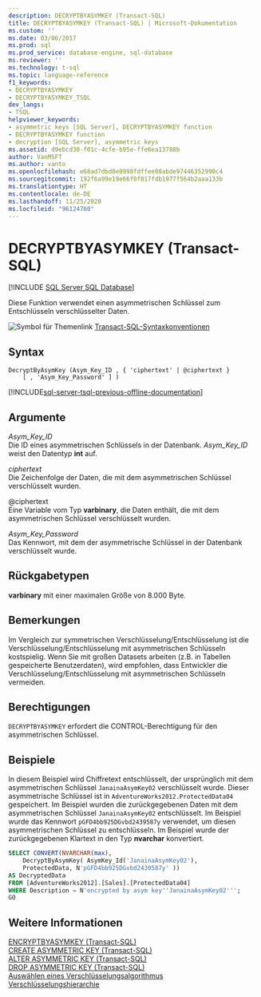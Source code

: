 ```yaml
---
description: DECRYPTBYASYMKEY (Transact-SQL)
title: DECRYPTBYASYMKEY (Transact-SQL) | Microsoft-Dokumentation
ms.custom: ''
ms.date: 03/06/2017
ms.prod: sql
ms.prod_service: database-engine, sql-database
ms.reviewer: ''
ms.technology: t-sql
ms.topic: language-reference
f1_keywords:
- DECRYPTBYASYMKEY
- DECRYPTBYASYMKEY_TSQL
dev_langs:
- TSQL
helpviewer_keywords:
- asymmetric keys [SQL Server], DECRYPTBYASYMKEY function
- DECRYPTBYASYMKEY function
- decryption [SQL Server], asymmetric keys
ms.assetid: d9ebcd30-f01c-4cfe-b95e-ffe6ea13788b
author: VanMSFT
ms.author: vanto
ms.openlocfilehash: e68ad7dbd0e0998fdffee08abde97446352990c4
ms.sourcegitcommit: 192f6a99e19e66f0f817fdb1977f564b2aaa133b
ms.translationtype: HT
ms.contentlocale: de-DE
ms.lasthandoff: 11/25/2020
ms.locfileid: "96124760"
---
```

# <a name="decryptbyasymkey-transact-sql"></a>DECRYPTBYASYMKEY (Transact-SQL)
[!INCLUDE [SQL Server SQL Database](../../includes/applies-to-version/sql-asdb.md)]

Diese Funktion verwendet einen asymmetrischen Schlüssel zum Entschlüsseln verschlüsselter Daten.  
  
 ![Symbol für Themenlink](../../database-engine/configure-windows/media/topic-link.gif "Symbol für Themenlink") [Transact-SQL-Syntaxkonventionen](../../t-sql/language-elements/transact-sql-syntax-conventions-transact-sql.md)  
  
## <a name="syntax"></a>Syntax  
  
```syntaxsql  
DecryptByAsymKey (Asym_Key_ID , { 'ciphertext' | @ciphertext }   
    [ , 'Asym_Key_Password' ] )  
```  
  
[!INCLUDE[sql-server-tsql-previous-offline-documentation](../../includes/sql-server-tsql-previous-offline-documentation.md)]

## <a name="arguments"></a>Argumente
 *Asym_Key_ID*  
Die ID eines asymmetrischen Schlüssels in der Datenbank. *Asym_Key_ID* weist den Datentyp **int** auf.  
  
 *ciphertext*  
Die Zeichenfolge der Daten, die mit dem asymmetrischen Schlüssel verschlüsselt wurden.  
  
 @ciphertext  
Eine Variable vom Typ **varbinary**, die Daten enthält, die mit dem asymmetrischen Schlüssel verschlüsselt wurden.  
  
 *Asym_Key_Password*  
Das Kennwort, mit dem der asymmetrische Schlüssel in der Datenbank verschlüsselt wurde.  
  
## <a name="return-types"></a>Rückgabetypen  
**varbinary** mit einer maximalen Größe von 8.000 Byte.  
  
## <a name="remarks"></a>Bemerkungen  
Im Vergleich zur symmetrischen Verschlüsselung/Entschlüsselung ist die Verschlüsselung/Entschlüsselung mit asymmetrischen Schlüsseln kostspielig. Wenn Sie mit großen Datasets arbeiten (z.B. in Tabellen gespeicherte Benutzerdaten), wird empfohlen, dass Entwickler die Verschlüsselung/Entschlüsselung mit asymmetrischen Schlüsseln vermeiden.  
  
## <a name="permissions"></a>Berechtigungen  
`DECRYPTBYASYMKEY` erfordert die CONTROL-Berechtigung für den asymmetrischen Schlüssel.  
  
## <a name="examples"></a>Beispiele  
In diesem Beispiel wird Chiffretext entschlüsselt, der ursprünglich mit dem asymmetrischen Schlüssel `JanainaAsymKey02` verschlüsselt wurde. Dieser asymmetrische Schlüssel ist in `AdventureWorks2012.ProtectedData04` gespeichert. Im Beispiel wurden die zurückgegebenen Daten mit dem asymmetrischen Schlüssel `JanainaAsymKey02` entschlüsselt. Im Beispiel wurde das Kennwort `pGFD4bb925DGvbd2439587y` verwendet, um diesen asymmetrischen Schlüssel zu entschlüsseln. Im Beispiel wurde der zurückgegebenen Klartext in den Typ **nvarchar** konvertiert.  
  
```sql
SELECT CONVERT(NVARCHAR(max),  
    DecryptByAsymKey( AsymKey_Id('JanainaAsymKey02'),   
    ProtectedData, N'pGFD4bb925DGvbd2439587y' ))   
AS DecryptedData   
FROM [AdventureWorks2012].[Sales].[ProtectedData04]   
WHERE Description = N'encrypted by asym key''JanainaAsymKey02''';  
GO  
```  
  
## <a name="see-also"></a>Weitere Informationen  
 [ENCRYPTBYASYMKEY &#40;Transact-SQL&#41;](../../t-sql/functions/encryptbyasymkey-transact-sql.md)   
 [CREATE ASYMMETRIC KEY &#40;Transact-SQL&#41;](../../t-sql/statements/create-asymmetric-key-transact-sql.md)   
 [ALTER ASYMMETRIC KEY &#40;Transact-SQL&#41;](../../t-sql/statements/alter-asymmetric-key-transact-sql.md)   
 [DROP ASYMMETRIC KEY &#40;Transact-SQL&#41;](../../t-sql/statements/drop-asymmetric-key-transact-sql.md)   
 [Auswählen eines Verschlüsselungsalgorithmus](../../relational-databases/security/encryption/choose-an-encryption-algorithm.md)   
 [Verschlüsselungshierarchie](../../relational-databases/security/encryption/encryption-hierarchy.md)  
  
  
